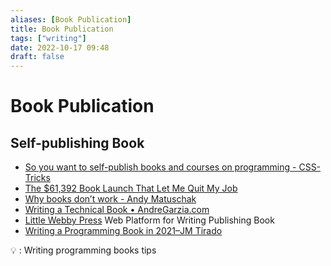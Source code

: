 ```yaml
---
aliases: [Book Publication]
title: Book Publication
tags: ["writing"]
date: 2022-10-17 09:48
draft: false
---
```


# Book Publication

## Self-publishing Book

- [So you want to self-publish books and courses on programming - CSS-Tricks](https://css-tricks.com/so-you-want-to-self-publish-books-and-courses-on-programming/)
- [The $61,392 Book Launch That Let Me Quit My Job](https://adamwathan.me/the-book-launch-that-let-me-quit-my-job/)
- [Why books donʼt work - Andy Matuschak](https://andymatuschak.org/books/)
- [Writing a Technical Book • AndreGarzia.com](https://andregarzia.com/2021/04/writing-a-technical-book.html)
- [Little Webby Press](https://little.webby.press/) Web Platform for Writing Publishing Book
- [Writing a Programming Book in 2021–JM Tirado](https://jmtirado.net/writing-a-programming-book-in-2021/)

💡 : Writing programming books tips
